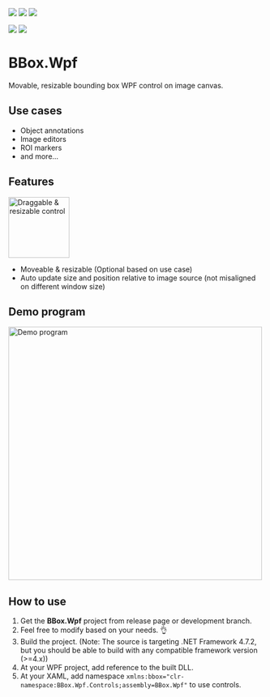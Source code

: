 <img src="https://img.shields.io/badge/release-v1.0.0-blue"/> <img src="https://img.shields.io/badge/usage-personal%20%7C%20commercial-brightgreen"/> <img src="https://img.shields.io/badge/support-not%20provided-orange"/>

<img src="https://img.shields.io/badge/.NET%20Framework-4.x-lightgray"/> <img src="https://img.shields.io/badge/nuget-no%20ETA-red"/> 
# BBox.Wpf
Movable, resizable bounding box WPF control on image canvas.

## Use cases
- Object annotations
- Image editors
- ROI markers
- and more...

## Features
<img width="120" alt="Draggable & resizable control" src="https://user-images.githubusercontent.com/5046671/197372136-e2bac9f8-e230-4557-8124-500990dd1634.png">

- Moveable & resizable (Optional based on use case)
- Auto update size and position relative to image source (not misaligned on different window size)

## Demo program
<img width="500" alt="Demo program" src="https://user-images.githubusercontent.com/5046671/197372065-bc01c4a5-7cd2-43aa-a632-3b71c8307ba3.png">

## How to use

1. Get the **BBox.Wpf** project from release page or development branch.
2. Feel free to modify based on your needs. 👌
3. Build the project. (Note: The source is targeting .NET Framework 4.7.2, but you should be able to build with any compatible framework version (>=4.x))
4. At your WPF project, add reference to the built DLL.
5. At your XAML, add namespace ```xmlns:bbox="clr-namespace:BBox.Wpf.Controls;assembly=BBox.Wpf"``` to use controls.

